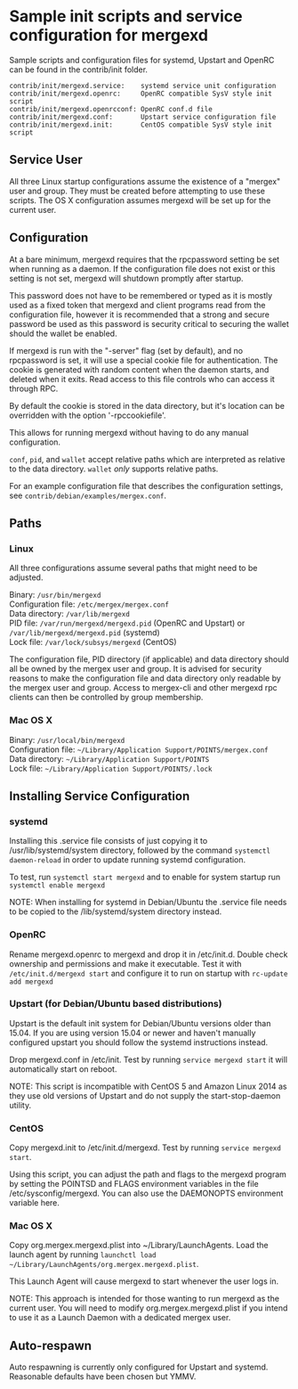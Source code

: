 Sample init scripts and service configuration for mergexd
==========================================================

Sample scripts and configuration files for systemd, Upstart and OpenRC
can be found in the contrib/init folder.

    contrib/init/mergexd.service:    systemd service unit configuration
    contrib/init/mergexd.openrc:     OpenRC compatible SysV style init script
    contrib/init/mergexd.openrcconf: OpenRC conf.d file
    contrib/init/mergexd.conf:       Upstart service configuration file
    contrib/init/mergexd.init:       CentOS compatible SysV style init script

Service User
---------------------------------

All three Linux startup configurations assume the existence of a "mergex" user
and group.  They must be created before attempting to use these scripts.
The OS X configuration assumes mergexd will be set up for the current user.

Configuration
---------------------------------

At a bare minimum, mergexd requires that the rpcpassword setting be set
when running as a daemon.  If the configuration file does not exist or this
setting is not set, mergexd will shutdown promptly after startup.

This password does not have to be remembered or typed as it is mostly used
as a fixed token that mergexd and client programs read from the configuration
file, however it is recommended that a strong and secure password be used
as this password is security critical to securing the wallet should the
wallet be enabled.

If mergexd is run with the "-server" flag (set by default), and no rpcpassword is set,
it will use a special cookie file for authentication. The cookie is generated with random
content when the daemon starts, and deleted when it exits. Read access to this file
controls who can access it through RPC.

By default the cookie is stored in the data directory, but it's location can be overridden
with the option '-rpccookiefile'.

This allows for running mergexd without having to do any manual configuration.

`conf`, `pid`, and `wallet` accept relative paths which are interpreted as
relative to the data directory. `wallet` *only* supports relative paths.

For an example configuration file that describes the configuration settings,
see `contrib/debian/examples/mergex.conf`.

Paths
---------------------------------

### Linux

All three configurations assume several paths that might need to be adjusted.

Binary:              `/usr/bin/mergexd`  
Configuration file:  `/etc/mergex/mergex.conf`  
Data directory:      `/var/lib/mergexd`  
PID file:            `/var/run/mergexd/mergexd.pid` (OpenRC and Upstart) or `/var/lib/mergexd/mergexd.pid` (systemd)  
Lock file:           `/var/lock/subsys/mergexd` (CentOS)  

The configuration file, PID directory (if applicable) and data directory
should all be owned by the mergex user and group.  It is advised for security
reasons to make the configuration file and data directory only readable by the
mergex user and group.  Access to mergex-cli and other mergexd rpc clients
can then be controlled by group membership.

### Mac OS X

Binary:              `/usr/local/bin/mergexd`  
Configuration file:  `~/Library/Application Support/POINTS/mergex.conf`  
Data directory:      `~/Library/Application Support/POINTS`  
Lock file:           `~/Library/Application Support/POINTS/.lock`  

Installing Service Configuration
-----------------------------------

### systemd

Installing this .service file consists of just copying it to
/usr/lib/systemd/system directory, followed by the command
`systemctl daemon-reload` in order to update running systemd configuration.

To test, run `systemctl start mergexd` and to enable for system startup run
`systemctl enable mergexd`

NOTE: When installing for systemd in Debian/Ubuntu the .service file needs to be copied to the /lib/systemd/system directory instead.

### OpenRC

Rename mergexd.openrc to mergexd and drop it in /etc/init.d.  Double
check ownership and permissions and make it executable.  Test it with
`/etc/init.d/mergexd start` and configure it to run on startup with
`rc-update add mergexd`

### Upstart (for Debian/Ubuntu based distributions)

Upstart is the default init system for Debian/Ubuntu versions older than 15.04. If you are using version 15.04 or newer and haven't manually configured upstart you should follow the systemd instructions instead.

Drop mergexd.conf in /etc/init.  Test by running `service mergexd start`
it will automatically start on reboot.

NOTE: This script is incompatible with CentOS 5 and Amazon Linux 2014 as they
use old versions of Upstart and do not supply the start-stop-daemon utility.

### CentOS

Copy mergexd.init to /etc/init.d/mergexd. Test by running `service mergexd start`.

Using this script, you can adjust the path and flags to the mergexd program by
setting the POINTSD and FLAGS environment variables in the file
/etc/sysconfig/mergexd. You can also use the DAEMONOPTS environment variable here.

### Mac OS X

Copy org.mergex.mergexd.plist into ~/Library/LaunchAgents. Load the launch agent by
running `launchctl load ~/Library/LaunchAgents/org.mergex.mergexd.plist`.

This Launch Agent will cause mergexd to start whenever the user logs in.

NOTE: This approach is intended for those wanting to run mergexd as the current user.
You will need to modify org.mergex.mergexd.plist if you intend to use it as a
Launch Daemon with a dedicated mergex user.

Auto-respawn
-----------------------------------

Auto respawning is currently only configured for Upstart and systemd.
Reasonable defaults have been chosen but YMMV.
